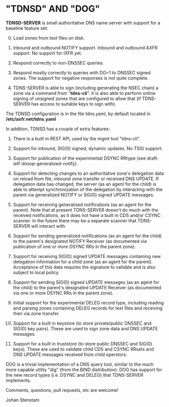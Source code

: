 # "TDNSD" AND "DOG"

**TDNSD-SERVER** is small authoritative DNS name server with support for a baseline
feature set:

0. Load zones from text files on disk.

1. Inbound and outbound NOTIFY support. Inbound and outbound
   AXFR support. No support for IXFR yet.

2. Respond correctly to non-DNSSEC queries.

3. Respond mostly correctly to queries with DO=1 to DNSSEC signed
   zones. The support for negative responses is not quite complete.

4. TDNS-SERVER is able to sign (including generating the NSEC chain) a zone 
   via a command from "**tdns-cli**". It is also able to perform online 
   signing of unsigned zones that are configured to allow that (if
   TDNS-SERVER has access to suitable keys to sign with).

The TDNSD configuration is in the file tdns.yaml, by default located in
 **/etc/axfr.net/tdns.yaml**

In addition, TDNSD has a couple of extra features:

1. There is a built in REST API, used by the mgmt tool "tdns-cli".

2. Support for inbound, SIG(0) signed, dynamic updates.
   No TSIG support.

3. Support for publication of the experimental DSYNC RRtype
   (see draft-ietf-dnsop-generalized-notify).

4. Support for detecting changes to an authoritative zone's delegation
   data on reload from file, inbound zone transfer or received DNS UPDATE.
   If delegation data has
   changed, the server (as an agent for the child) is able to attempt
   synchronization of the delegation by interacting with the parent via
   generalized NOTIFY or SIG(0) signed UPDATE messages.

5. Support for receiving generalised notifications (as an agent
   for the parent). Note that at present TDNS-SERVER doesn't do much with
   the received notifications, as it does not have a built in CDS
   and/or CSYNC scanner. In the future there may be a separate
   scanner that TDNS-SERVER will interact with.

6. Support for sending generalized notifications (as an agent
   for the child) to the parent's designated NOTIFY Receiver (as 
   documented via publication of one or more DSYNC RRs in the
   parent zone).

7. Support for receiving SIG(0) signed UPDATE messages containing 
   new delegation information for a child zone (as an agent for
   the parent). Acceptance of this data requires the signature to
   validate and is also subject to local policy.

8. Support for sending SIG(0) signed UPDATE messages (as an agent
   for the child) to the parent's designated UPDATE Receiver (as 
   documented via one or more DSYNC RRs in the parent zone).

9. Initial support for the experimental DELEG record type, including
   reading and parsing zones containing DELEG records for text files
   and receiving then via zone transfer.

10. Support for a built in keystore (to store private/public DNSSEC
    and SIG(0) key pairs). These are used to sign zone data and DNS
    UPDATE messages.

11. Support for a built in truststore (to store public DNSSEC and 
    SIG(0) keys). These are used to validate child CDS and CSYNC
    RRsets and DNS UPDATE messages received from child operstors.

DOG is a trivial implementation of a DNS query tool, similar to the
much more capable utility "dig" (from the BIND distribution). DOG has
support for the new record types (i.e. DSYNC and DELEG) that TDNS-SERVER
implements.

Comments, questions, pull requests, etc are welcome!

Johan Stenstam